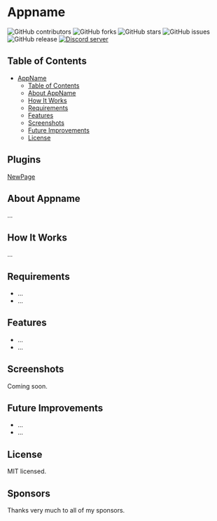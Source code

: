 
# Appname
![GitHub contributors][contributors-badge]
![GitHub forks][forks-badge]
![GitHub stars][stars-badge]
![GitHub issues][issues-badge]
![GitHub release][release-badge]
<a href="https://discord.gg/39brtBXq"><img src="https://img.shields.io/discord/1309574664141668393?color=5865F2&logo=discord&logoColor=white&style=for-the-badge" alt="Discord server" /></a>

<!--
[Join our Discord][discord-invite]

Unlock achievements on Microsoft/Xbox games with ease. This tool is inspired by the functionality of Steam Achievements Manager and is completely free to use.
-->


## Table of Contents
- [AppName](#appname)
  - [Table of Contents](#table-of-contents)
  - [About AppName](#about-appname)
  - [How It Works](#how-it-works)
  - [Requirements](#requirements)
  - [Features](#features)
  - [Screenshots](#screenshots)
  - [Future Improvements](#future-improvements)
  - [License](#license)

## Plugins
<a href="NewPage.md">NewPage</a>

## About Appname
...

## How It Works
...

## Requirements
- ...
- ...

## Features
- ...
- ...

## Screenshots
Coming soon.

## Future Improvements
- ...
- ...

## License
MIT licensed.

## Sponsors
Thanks very much to all of my sponsors.


[contributors-badge]: https://img.shields.io/github/contributors/RainbowFurry/Phoenix_DiscordBot?style=for-the-badge
[contributors-url]: https://github.com/RainbowFurry/Phoenix_DiscordBot/graphs/contributors
[forks-badge]: https://img.shields.io/github/forks/RainbowFurry/Phoenix_DiscordBot?style=for-the-badge
[forks-url]: https://github.com/RainbowFurry/Phoenix_DiscordBot/network/members
[stars-badge]: https://img.shields.io/github/stars/RainbowFurry/Phoenix_DiscordBot?style=for-the-badge
[stars-url]: https://github.com/RainbowFurry/Phoenix_DiscordBot/stargazers
[issues-badge]: https://img.shields.io/github/issues/RainbowFurry/Phoenix_DiscordBot?style=for-the-badge
[issues-url]: https://github.com/RainbowFurry/Phoenix_DiscordBot/issues
[release-badge]: https://img.shields.io/github/v/release/RainbowFurry/Phoenix_DiscordBot?style=for-the-badge
[release-url]: https://github.com/RainbowFurry/Phoenix_DiscordBot/releases
[discord-id]: https://img.shields.io/discord/1013602813093359657?logo=discord&style=for-the-badge
[discord-invite]: https://discord.gg/ugDvSw7cns
[WPF-Commit]: https://github.com/lepoco/wpfui/tree/c8cd75f6f82414a52a94d2a55fe2a21dd5db83d7
[LICENSE]:LICENSE
[MIT-LICENSE]:LICENSE.MIT
